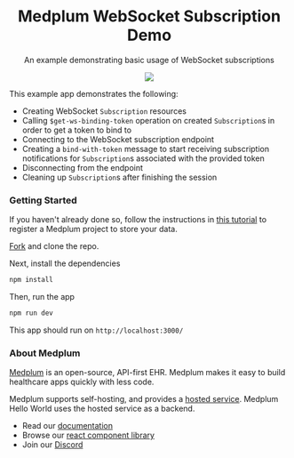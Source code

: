 <h1 align="center">Medplum WebSocket Subscription Demo</h1>
<p align="center">An example demonstrating basic usage of WebSocket subscriptions</p>
<p align="center">
<a href="https://github.com/medplum/medplum-websocket-subscriptions-demo/blob/main/LICENSE.txt">
    <img src="https://img.shields.io/badge/license-Apache-blue.svg" />
  </a>
</p>

This example app demonstrates the following:

- Creating WebSocket `Subscription` resources
- Calling `$get-ws-binding-token` operation on created `Subscription`s in order to get a token to bind to
- Connecting to the WebSocket subscription endpoint
- Creating a `bind-with-token` message to start receiving subscription notifications for `Subscription`s associated with the provided token
- Disconnecting from the endpoint
- Cleaning up `Subscription`s after finishing the session

### Getting Started

If you haven't already done so, follow the instructions in [this tutorial](https://www.medplum.com/docs/tutorials/register) to register a Medplum project to store your data.

[Fork](https://github.com/medplum/medplum-websocket-subscriptions-demo/fork) and clone the repo.

Next, install the dependencies

```bash
npm install
```

Then, run the app

```bash
npm run dev
```

This app should run on `http://localhost:3000/`

### About Medplum

[Medplum](https://www.medplum.com/) is an open-source, API-first EHR. Medplum makes it easy to build healthcare apps quickly with less code.

Medplum supports self-hosting, and provides a [hosted service](https://app.medplum.com/). Medplum Hello World uses the hosted service as a backend.

- Read our [documentation](https://www.medplum.com/docs)
- Browse our [react component library](https://storybook.medplum.com/)
- Join our [Discord](https://discord.gg/medplum)
